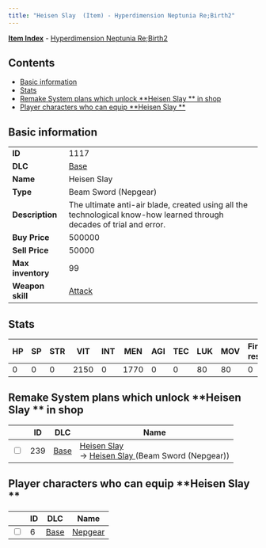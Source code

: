 ```yaml
---
title: "Heisen Slay  (Item) - Hyperdimension Neptunia Re;Birth2"
---
```


[**Item Index**](/neptunia/rb2/item/index.html) - [Hyperdimension Neptunia Re;Birth2](/neptunia/rb2)

## Contents

- [Basic information](#basic-information)
- [Stats](#stats)
- [Remake System plans which unlock **Heisen Slay ** in shop](#remake-system-plans-which-unlock-heisen-slay-in-shop)
- [Player characters who can equip **Heisen Slay **](#player-characters-who-can-equip-heisen-slay)

## Basic information

|   |   |
| -- | -- |
| **ID** | 1117 |
| **DLC** | [Base](/neptunia/rb2/dlc/0-base.html) |
| **Name** | Heisen Slay  |
| **Type** | Beam Sword (Nepgear) |
| **Description** | The ultimate anti-air blade, created using all the technological know-how learned through decades of trial and error. |
| **Buy Price** | 500000 |
| **Sell Price** | 50000 |
| **Max inventory** | 99 |
| **Weapon skill** | [Attack](/neptunia/rb2/skill/0-1-attack.html) |

## Stats

| HP | SP | STR | VIT | INT | MEN | AGI | TEC | LUK | MOV | Fire res. | Ice res. | Wind res. | Lightning res. |
| -- | -- | --- | --- | --- | --- | --- | --- | --- | --- | --------- | -------- | --------- | -------------- |
| 0 | 0 | 0 | 2150 | 0 | 1770 | 0 | 0 | 80 | 80 | 0 | 0 | 0 | 0 |

## Remake System plans which unlock **Heisen Slay ** in shop

|    | ID | DLC | Name |
| -- | -- | --- | ---- |
| <input type="checkbox" id="rb2-remake-0-239" class="trackbox" /> | 239 | [Base](/neptunia/rb2/dlc/0-base.html) | [Heisen Slay ](/neptunia/rb2/remake/0-239-heisen-slay.html)<br />→ [Heisen Slay ](/neptunia/rb2/item/0-1117-heisen-slay.html) (Beam Sword (Nepgear)) |

## Player characters who can equip **Heisen Slay **

|    | ID | DLC | Name |
| -- | -- | --- | ---- |
| <input type="checkbox" id="rb2-player-0-6" class="trackbox" /> | 6 | [Base](/neptunia/rb2/dlc/0-base.html) | [Nepgear](/neptunia/rb2/player/0-6-nepgear.html) |